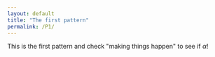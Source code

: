 ```yaml
---
layout: default
title: "The first pattern"
permalink: /P1/
---
```

This is the first pattern and check "making things happen" to see if $\alpha$!

